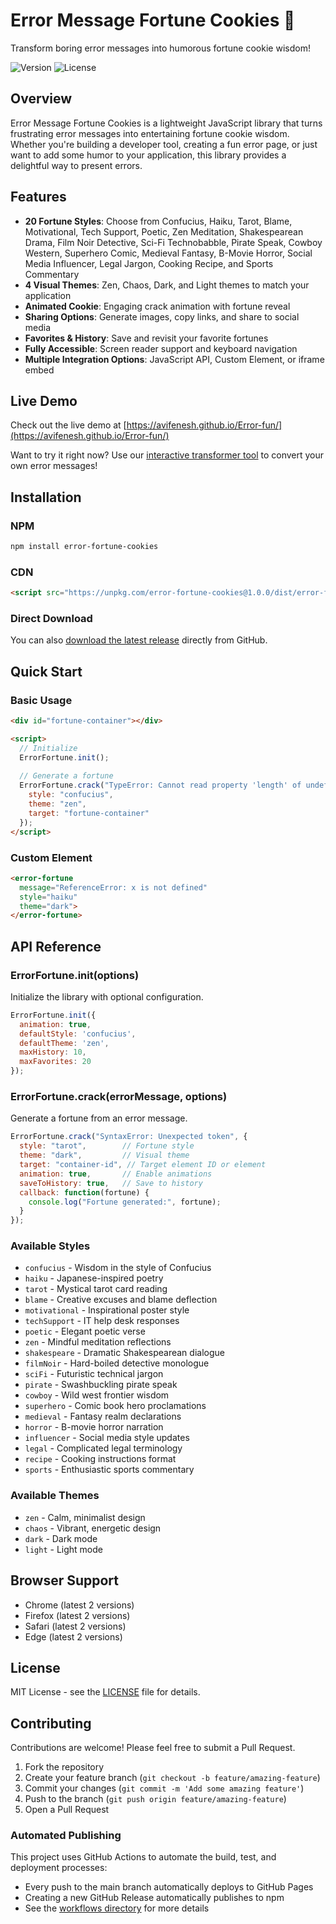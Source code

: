 # Error Message Fortune Cookies 🥠

Transform boring error messages into humorous fortune cookie wisdom!

![Version](https://img.shields.io/badge/version-1.0.0-blue.svg)
![License](https://img.shields.io/badge/license-MIT-green.svg)

## Overview

Error Message Fortune Cookies is a lightweight JavaScript library that turns frustrating error messages into entertaining fortune cookie wisdom. Whether you're building a developer tool, creating a fun error page, or just want to add some humor to your application, this library provides a delightful way to present errors.

## Features

- **20 Fortune Styles**: Choose from Confucius, Haiku, Tarot, Blame, Motivational, Tech Support, Poetic, Zen Meditation, Shakespearean Drama, Film Noir Detective, Sci-Fi Technobabble, Pirate Speak, Cowboy Western, Superhero Comic, Medieval Fantasy, B-Movie Horror, Social Media Influencer, Legal Jargon, Cooking Recipe, and Sports Commentary
- **4 Visual Themes**: Zen, Chaos, Dark, and Light themes to match your application
- **Animated Cookie**: Engaging crack animation with fortune reveal
- **Sharing Options**: Generate images, copy links, and share to social media
- **Favorites & History**: Save and revisit your favorite fortunes
- **Fully Accessible**: Screen reader support and keyboard navigation
- **Multiple Integration Options**: JavaScript API, Custom Element, or iframe embed

## Live Demo

Check out the live demo at [https://avifenesh.github.io/Error-fun/](https://avifenesh.github.io/Error-fun/)

Want to try it right now? Use our [interactive transformer tool](https://avifenesh.github.io/Error-fun/try.html) to convert your own error messages!

## Installation

### NPM
```bash
npm install error-fortune-cookies
```

### CDN
```html
<script src="https://unpkg.com/error-fortune-cookies@1.0.0/dist/error-fortune.min.js"></script>
```

### Direct Download
You can also [download the latest release](https://github.com/avifenesh/Error-fun/releases) directly from GitHub.

## Quick Start

### Basic Usage
```html
<div id="fortune-container"></div>

<script>
  // Initialize
  ErrorFortune.init();
  
  // Generate a fortune
  ErrorFortune.crack("TypeError: Cannot read property 'length' of undefined", {
    style: "confucius",
    theme: "zen",
    target: "fortune-container"
  });
</script>
```

### Custom Element
```html
<error-fortune 
  message="ReferenceError: x is not defined" 
  style="haiku" 
  theme="dark">
</error-fortune>
```

## API Reference

### ErrorFortune.init(options)
Initialize the library with optional configuration.

```javascript
ErrorFortune.init({
  animation: true,
  defaultStyle: 'confucius',
  defaultTheme: 'zen',
  maxHistory: 10,
  maxFavorites: 20
});
```

### ErrorFortune.crack(errorMessage, options)
Generate a fortune from an error message.

```javascript
ErrorFortune.crack("SyntaxError: Unexpected token", {
  style: "tarot",        // Fortune style
  theme: "dark",         // Visual theme
  target: "container-id", // Target element ID or element
  animation: true,       // Enable animations
  saveToHistory: true,   // Save to history
  callback: function(fortune) {
    console.log("Fortune generated:", fortune);
  }
});
```

### Available Styles
- `confucius` - Wisdom in the style of Confucius
- `haiku` - Japanese-inspired poetry
- `tarot` - Mystical tarot card reading
- `blame` - Creative excuses and blame deflection
- `motivational` - Inspirational poster style
- `techSupport` - IT help desk responses
- `poetic` - Elegant poetic verse
- `zen` - Mindful meditation reflections
- `shakespeare` - Dramatic Shakespearean dialogue
- `filmNoir` - Hard-boiled detective monologue
- `sciFi` - Futuristic technical jargon
- `pirate` - Swashbuckling pirate speak
- `cowboy` - Wild west frontier wisdom
- `superhero` - Comic book hero proclamations
- `medieval` - Fantasy realm declarations
- `horror` - B-movie horror narration
- `influencer` - Social media style updates
- `legal` - Complicated legal terminology
- `recipe` - Cooking instructions format
- `sports` - Enthusiastic sports commentary

### Available Themes
- `zen` - Calm, minimalist design
- `chaos` - Vibrant, energetic design
- `dark` - Dark mode
- `light` - Light mode

## Browser Support

- Chrome (latest 2 versions)
- Firefox (latest 2 versions)
- Safari (latest 2 versions)
- Edge (latest 2 versions)

## License

MIT License - see the [LICENSE](LICENSE) file for details.

## Contributing

Contributions are welcome! Please feel free to submit a Pull Request.

1. Fork the repository
2. Create your feature branch (`git checkout -b feature/amazing-feature`)
3. Commit your changes (`git commit -m 'Add some amazing feature'`)
4. Push to the branch (`git push origin feature/amazing-feature`)
5. Open a Pull Request

### Automated Publishing

This project uses GitHub Actions to automate the build, test, and deployment processes:

- Every push to the main branch automatically deploys to GitHub Pages
- Creating a new GitHub Release automatically publishes to npm
- See the [workflows directory](.github/workflows) for more details